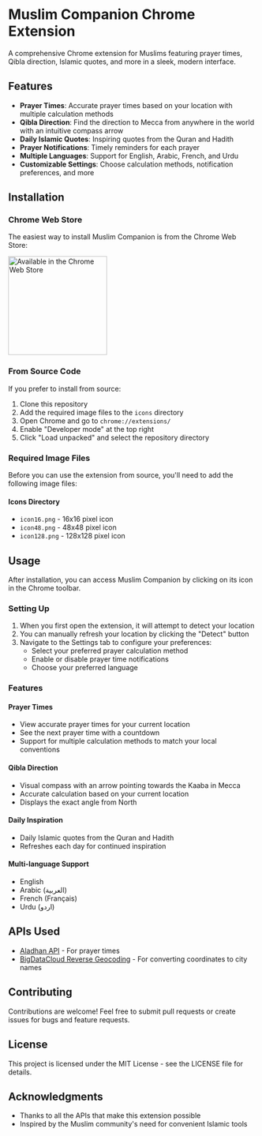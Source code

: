 # Muslim Companion Chrome Extension

A comprehensive Chrome extension for Muslims featuring prayer times, Qibla direction, Islamic quotes, and more in a sleek, modern interface.

## Features

- **Prayer Times**: Accurate prayer times based on your location with multiple calculation methods
- **Qibla Direction**: Find the direction to Mecca from anywhere in the world with an intuitive compass arrow
- **Daily Islamic Quotes**: Inspiring quotes from the Quran and Hadith
- **Prayer Notifications**: Timely reminders for each prayer
- **Multiple Languages**: Support for English, Arabic, French, and Urdu
- **Customizable Settings**: Choose calculation methods, notification preferences, and more

## Installation

### Chrome Web Store

The easiest way to install Muslim Companion is from the Chrome Web Store:

[<img src="https://storage.googleapis.com/web-dev-uploads/image/WlD8wC6g8khYWPJUsQceQkhXSlv1/mPGKYBIR2uCP0ApchDXE.png" alt="Available in the Chrome Web Store" width="200">](https://chrome.google.com/webstore/detail/muslim-companion/YOUR_EXTENSION_ID_HERE)

### From Source Code

If you prefer to install from source:

1. Clone this repository
2. Add the required image files to the `icons` directory
3. Open Chrome and go to `chrome://extensions/`
4. Enable "Developer mode" at the top right
5. Click "Load unpacked" and select the repository directory

### Required Image Files

Before you can use the extension from source, you'll need to add the following image files:

#### Icons Directory
- `icon16.png` - 16x16 pixel icon
- `icon48.png` - 48x48 pixel icon
- `icon128.png` - 128x128 pixel icon

## Usage

After installation, you can access Muslim Companion by clicking on its icon in the Chrome toolbar.

### Setting Up

1. When you first open the extension, it will attempt to detect your location
2. You can manually refresh your location by clicking the "Detect" button
3. Navigate to the Settings tab to configure your preferences:
   - Select your preferred prayer calculation method
   - Enable or disable prayer time notifications
   - Choose your preferred language

### Features

#### Prayer Times
- View accurate prayer times for your current location
- See the next prayer time with a countdown
- Support for multiple calculation methods to match your local conventions

#### Qibla Direction
- Visual compass with an arrow pointing towards the Kaaba in Mecca
- Accurate calculation based on your current location
- Displays the exact angle from North

#### Daily Inspiration
- Daily Islamic quotes from the Quran and Hadith
- Refreshes each day for continued inspiration

#### Multi-language Support
- English
- Arabic (العربية)
- French (Français)
- Urdu (اردو)

## APIs Used

- [Aladhan API](https://aladhan.com/prayer-times-api) - For prayer times
- [BigDataCloud Reverse Geocoding](https://www.bigdatacloud.com/) - For converting coordinates to city names

## Contributing

Contributions are welcome! Feel free to submit pull requests or create issues for bugs and feature requests.

## License

This project is licensed under the MIT License - see the LICENSE file for details.

## Acknowledgments

- Thanks to all the APIs that make this extension possible
- Inspired by the Muslim community's need for convenient Islamic tools